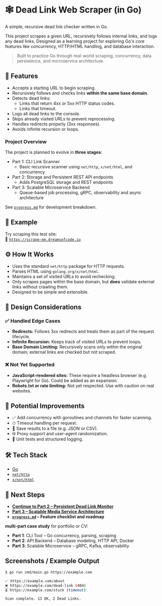 # 🕸️ Dead Link Web Scraper (in Go)

A simple, recursive dead link checker written in Go.

This project scrapes a given URL, recursively follows internal links, and logs any dead links. Designed as a learning project for exploring Go's core features like concurrency, HTTP/HTML handling, and database interaction.

> Built to practice Go through real-world scraping, concurrency, data persistence, and microservice architecture.

## 🚀 Features

- Accepts a starting URL to begin scraping.
- Recursively follows and checks links **within the same base domain**.
- Detects dead links:
  - Links that return 4xx or 5xx HTTP status codes.
  - Links that timeout.
- Logs all dead links to the console.
- Skips already visited URLs to prevent reprocessing.
- Handles redirects properly (3xx responses).
- Avoids infinite recursion or loops.

### Project Overview
The project is planned to evolve in **three stages**:

- Part 1: CLI Link Scanner
  - Basic recursive scanner using `net/http`, `x/net/html`, and concurrency
- Part 2: Storage and Persistent REST API endpoints
  - Adds PostgreSQL storage and REST endpoints
- Part 3: Scalable Microservice Backend
  - Queue-based job processing, gRPC, observability and async architecture

See [`progress.md`](./progress.md) for development breakdown.

## 🧪 Example

Try scraping this test site:  
🔗 [`https://scrape-me.dreamsofcode.io`](https://scrape-me.dreamsofcode.io)

## ⚙️ How It Works

- Uses the standard `net/http` package for HTTP requests.
- Parses HTML using `golang.org/x/net/html`.
- Maintains a set of visited URLs to avoid rechecking.
- Only scrapes pages within the base domain, but **does** validate external links without crawling them.
- Designed to be simple and extensible.

## 🧠 Design Considerations

### ✅ Handled Edge Cases

- **Redirects:** Follows 3xx redirects and treats them as part of the request lifecycle.
- **Infinite Recursion:** Keeps track of visited URLs to prevent loops.
- **Base Domain Limiting:** Recursively scans only within the original domain; external links are checked but not scraped.

### ❌ Not Yet Supported

- **JavaScript-rendered sites:** These require a headless browser (e.g. Playwright for Go). Could be added as an expansion.
- **Robots.txt or rate limiting:** Not yet respected. Use with caution on real websites.

## 🧵 Potential Improvements

- ✅ Add concurrency with goroutines and channels for faster scanning.
- ⏱ Timeout handling per request.
- 📄 Save results to a file (e.g. JSON or CSV).
- 🌐 Proxy support and user-agent randomization.
- 🧪 Unit tests and structured logging.

## 🛠️ Tech Stack

- [Go](https://golang.org/)
- [`net/http`](https://pkg.go.dev/net/http)
- [`x/net/html`](https://pkg.go.dev/golang.org/x/net/html)

## 🔁 Next Steps
- **[Continue to Part 2 – Persistent Dead Link Monitor](./part2.md)**
- **[Part 3 – Scalable Media Service Architecture](./part3.md)**
- **[`progress.md`](./progress.md) – Feature checklist and roadmap**

**multi-part case study** for portfolio or CV:

- **Part 1**: CLI Tool – Go concurrency, parsing, scraping
- **Part 2**: API Backend – Database modeling, HTTP API, Docker
- **Part 3**: Scalable Microservice – gRPC, Kafka, observability


## Screenshots / Example Output

```bash
$ go run cmd/main.go https://example.com

✅ https://example.com/about
❌ https://example.com/dead-link (404)
⏳ https://example.com/stuck (timeout)

Scan complete. 13 OK, 2 Dead Links.
```